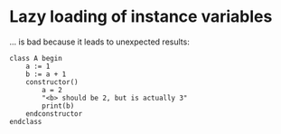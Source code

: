 # Lazy loading of instance variables

... is bad because it leads to unexpected results:

```
class A begin
    a := 1
    b := a + 1
    constructor()
        a = 2
        "<b> should be 2, but is actually 3"
        print(b)
    endconstructor
endclass
```
